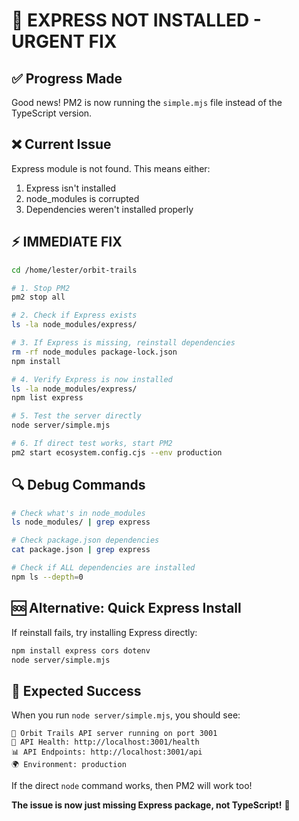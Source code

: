 # 🚨 EXPRESS NOT INSTALLED - URGENT FIX

## ✅ Progress Made
Good news! PM2 is now running the `simple.mjs` file instead of the TypeScript version.

## ❌ Current Issue
Express module is not found. This means either:
1. Express isn't installed
2. node_modules is corrupted
3. Dependencies weren't installed properly

## ⚡ IMMEDIATE FIX

```bash
cd /home/lester/orbit-trails

# 1. Stop PM2
pm2 stop all

# 2. Check if Express exists
ls -la node_modules/express/

# 3. If Express is missing, reinstall dependencies
rm -rf node_modules package-lock.json
npm install

# 4. Verify Express is now installed
ls -la node_modules/express/
npm list express

# 5. Test the server directly
node server/simple.mjs

# 6. If direct test works, start PM2
pm2 start ecosystem.config.cjs --env production
```

## 🔍 Debug Commands

```bash
# Check what's in node_modules
ls node_modules/ | grep express

# Check package.json dependencies
cat package.json | grep express

# Check if ALL dependencies are installed
npm ls --depth=0
```

## 🆘 Alternative: Quick Express Install

If reinstall fails, try installing Express directly:
```bash
npm install express cors dotenv
node server/simple.mjs
```

## 🎯 Expected Success

When you run `node server/simple.mjs`, you should see:
```
🚀 Orbit Trails API server running on port 3001
🔧 API Health: http://localhost:3001/health
📊 API Endpoints: http://localhost:3001/api
🌍 Environment: production
```

If the direct `node` command works, then PM2 will work too!

**The issue is now just missing Express package, not TypeScript!** 🔧
